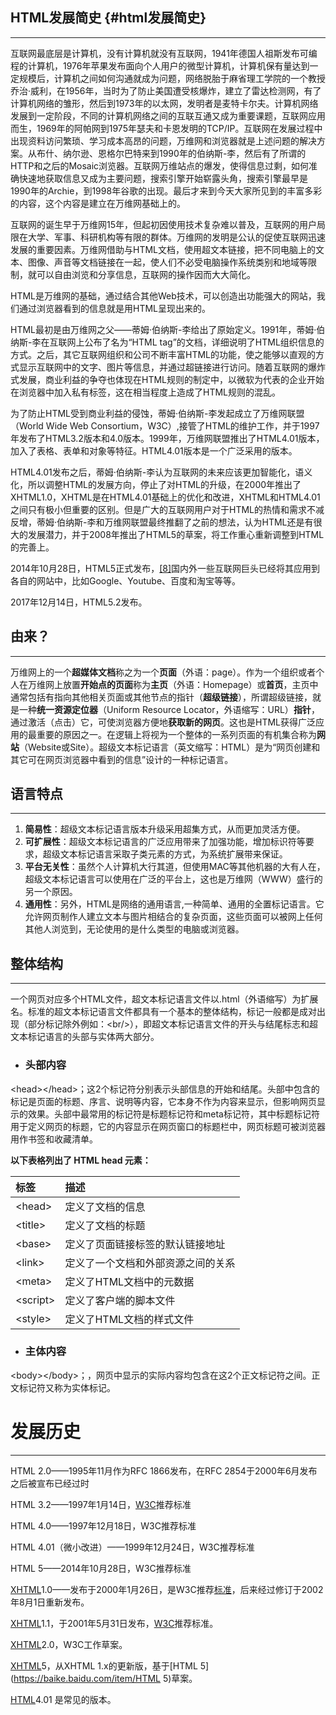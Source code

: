 ## 

## HTML发展简史 {#html发展简史}

---

互联网最底层是计算机，没有计算机就没有互联网，1941年德国人祖斯发布可编程的计算机，1976年苹果发布面向个人用户的微型计算机，计算机保有量达到一定规模后，计算机之间如何沟通就成为问题，网络脱胎于麻省理工学院的一个教授乔治·威利，在1956年，当时为了防止美国遭受核爆炸，建立了雷达检测网，有了计算机网络的雏形，然后到1973年的以太网，发明者是麦特卡尔夫。计算机网络发展到一定阶段，不同的计算机网络之间的互联互通又成为重要课题，互联网应用而生，1969年的阿帕网到1975年瑟夫和卡恩发明的TCP/IP。互联网在发展过程中出现资料访问繁琐、学习成本高昂的问题，万维网和浏览器就是上述问题的解决方案。从布什、纳尔逊、恩格尔巴特来到1990年的伯纳斯-李，然后有了所谓的HTTP和之后的Mosaic浏览器。互联网万维站点的爆发，使得信息过剩，如何准确快速地获取信息又成为主要问题，搜索引擎开始崭露头角，搜索引擎最早是1990年的Archie，到1998年谷歌的出现。最后才来到今天大家所见到的丰富多彩的内容，这个内容是建立在万维网基础上的。

互联网的诞生早于万维网15年，但起初因使用技术复杂难以普及，互联网的用户局限在大学、军事、科研机构等有限的群体。万维网的发明是公认的促使互联网迅速发展的重要因素。万维网借助与HTML文档，使用超文本链接，把不同电脑上的文本、图像、声音等文档链接在一起，使人们不必受电脑操作系统类别和地域等限制，就可以自由浏览和分享信息，互联网的操作因而大大简化。

HTML是万维网的基础，通过结合其他Web技术，可以创造出功能强大的网站，我们通过浏览器看到的信息就是用HTML呈现出来的。

HTML最初是由万维网之父——蒂姆·伯纳斯-李给出了原始定义。1991年，蒂姆·伯纳斯-李在互联网上公布了名为“HTML tag”的文档，详细说明了HTML组织信息的方式。之后，其它互联网组织和公司不断丰富HTML的功能，使之能够以直观的方式显示互联网中的文字、图片等信息，并通过超链接进行访问。随着互联网的爆炸式发展，商业利益的争夺也体现在HTML规则的制定中，以微软为代表的企业开始在浏览器中加入私有标签，这在相当程度上造成了HTML规则的混乱。

为了防止HTML受到商业利益的侵蚀，蒂姆·伯纳斯-李发起成立了万维网联盟（World Wide Web Consortium，W3C）,接管了HTML的维护工作，并于1997年发布了HTML3.2版本和4.0版本。1999年，万维网联盟推出了HTML4.01版本，加入了表格、表单和对象等特征。HTML4.01版本是一个广泛采用的版本。

HTML4.01发布之后，蒂姆·伯纳斯-李认为互联网的未来应该更加智能化，语义化，所以调整HTML的发展方向，停止了对HTML的升级，在2000年推出了XHTML1.0，XHTML是在HTML4.01基础上的优化和改进，XHTML和HTML4.01之间只有极小但重要的区别。但是广大的互联网用户对于HTML的热情和需求不减反增，蒂姆·伯纳斯-李和万维网联盟最终推翻了之前的想法，认为HTML还是有很大的发展潜力，并于2008年推出了HTML5的草案，将工作重心重新调整到HTML的完善上。

2014年10月28日，HTML5正式发布，[\[8\]](https://yangjh.gitee.io/front-end/References.html#cite-8)国内外一些互联网巨头已经将其应用到各自的网站中，比如Google、Youtube、百度和淘宝等等。

2017年12月14日，HTML5.2发布。

## 由来？

---

万维网上的一个**超媒体文档**称之为一个**页面**（外语：page）。作为一个组织或者个人在万维网上放置**开始点的页面**称为**主页**（外语：Homepage）或**首页**，主页中通常包括有指向其他相关页面或其他节点的指针（**超级链接**），所谓超级链接，就是一种**统一资源定位器**（Uniform Resource Locator，外语缩写：URL）**指针**，通过激活（点击）它，可使浏览器方便地**获取新的网页**。这也是HTML获得广泛应用的最重要的原因之一。在逻辑上将视为一个整体的一系列页面的有机集合称为**网站**（Website或Site）。超级文本标记语言（英文缩写：HTML）是为“网页创建和其它可在网页浏览器中看到的信息”设计的一种标记语言。

## 语言特点

---

1. **简易性**：超级文本标记语言版本升级采用超集方式，从而更加灵活方便。
2. **可扩展性**：超级文本标记语言的广泛应用带来了加强功能，增加标识符等要求，超级文本标记语言采取子类元素的方式，为系统扩展带来保证。
3. **平台无关性**：虽然个人计算机大行其道，但使用MAC等其他机器的大有人在，超级文本标记语言可以使用在广泛的平台上，这也是万维网（WWW）盛行的另一个原因。
4. **通用性**：另外，HTML是网络的通用语言,一种简单、通用的全置标记语言。它允许网页制作人建立文本与图片相结合的复杂页面，这些页面可以被网上任何其他人浏览到，无论使用的是什么类型的电脑或浏览器。

## 整体结构

---

一个网页对应多个HTML文件，超文本标记语言文件以.html（外语缩写）为扩展名。标准的超文本标记语言文件都具有一个基本的整体结构，标记一般都是成对出现（部分标记除外例如：&lt;br/&gt;），即超文本标记语言文件的开头与结尾标志和超文本标记语言的头部与实体两大部分。

* ### 头部内容

&lt;head&gt;&lt;/head&gt;；这2个标记符分别表示头部信息的开始和结尾。头部中包含的标记是页面的标题、序言、说明等内容，它本身不作为内容来显示，但影响网页显示的效果。头部中最常用的标记符是标题标记符和meta标记符，其中标题标记符用于定义网页的标题，它的内容显示在网页窗口的标题栏中，网页标题可被浏览器用作书签和收藏清单。

**以下表格列出了 HTML head 元素：**

| 标签 | 描述 |
| :--- | :--- |
| &lt;head&gt; | 定义了文档的信息 |
| &lt;title&gt; | 定义了文档的标题 |
| &lt;base&gt; | 定义了页面链接标签的默认链接地址 |
| &lt;link&gt; | 定义了一个文档和外部资源之间的关系 |
| &lt;meta&gt; | 定义了HTML文档中的元数据 |
| &lt;script&gt; | 定义了客户端的脚本文件 |
| &lt;style&gt; | 定义了HTML文档的样式文件 |

* ### 主体内容

&lt;body&gt;&lt;/body&gt;；，网页中显示的实际内容均包含在这2个正文标记符之间。正文标记符又称为实体标记。

# 发展历史

---

HTML 2.0——1995年11月作为RFC 1866发布，在RFC 2854于2000年6月发布之后被宣布已经过时

HTML 3.2——1997年1月14日，[W3C](https://baike.baidu.com/item/W3C)推荐标准

HTML 4.0——1997年12月18日，W3C推荐标准

HTML 4.01（微小改进）——1999年12月24日，W3C推荐标准

HTML 5——2014年10月28日，W3C推荐标准

[XHTML](https://baike.baidu.com/item/XHTML)1.0——发布于2000年1月26日，是W3C推荐[标准](https://baike.baidu.com/item/标准)，后来经过修订于2002年8月1日重新发布。

[XHTML](https://baike.baidu.com/item/XHTML)1.1，于2001年5月31日发布，[W3C](https://baike.baidu.com/item/W3C)推荐标准。

[XHTML](https://baike.baidu.com/item/XHTML)2.0，W3C工作草案。

[XHTML](https://baike.baidu.com/item/XHTML)5，从XHTML 1.x的更新版，基于[HTML 5](https://baike.baidu.com/item/HTML 5)草案。

[HTML](https://baike.baidu.com/item/HTML)4.01 是常见的版本。

